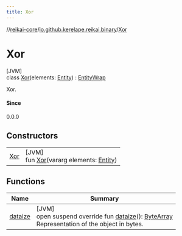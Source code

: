 ```yaml
---
title: Xor
---
```

//[reikai-core](../../../index.html)/[io.github.kerelape.reikai.binary](../index.html)/[Xor](index.html)



# Xor



[JVM]\
class [Xor](index.html)(elements: [Entity](../../io.github.kerelape.reikai.core/-entity/index.html)) : [EntityWrap](../../io.github.kerelape.reikai.core/-entity-wrap/index.html)

Xor.



#### Since



0.0.0



## Constructors


| | |
|---|---|
| [Xor](-xor.html) | [JVM]<br>fun [Xor](-xor.html)(vararg elements: [Entity](../../io.github.kerelape.reikai.core/-entity/index.html)) |


## Functions


| Name | Summary |
|---|---|
| [dataize](../../io.github.kerelape.reikai.core/-entity/dataize.html) | [JVM]<br>open suspend override fun [dataize](../../io.github.kerelape.reikai.core/-entity/dataize.html)(): [ByteArray](https://kotlinlang.org/api/latest/jvm/stdlib/kotlin/-byte-array/index.html)<br>Representation of the object in bytes. |

